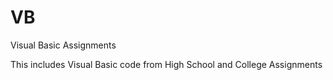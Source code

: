 # VB
Visual Basic Assignments

This includes Visual Basic code from High School and College Assignments
